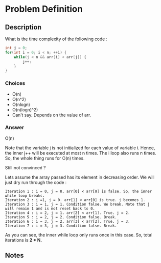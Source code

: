 # Problem Definition

## Description

What is the time complexity of the following code :

```C++
int j = 0;
for(int i = 0; i < n; ++i) {
    while(j < n && arr[i] < arr[j]) {
        j++;
    }
}
```

### Choices

* O(n)
* O(n^2)
* O(nlogn)
* O(n(logn)^2)
* Can't say. Depends on the value of arr.

### Answer

O(n)

Note that the variable j is not initialized for each value of variable i. Hence, the inner j++ will be executed at most n times. The i loop also runs n times. So, the whole thing runs for O(n) times.

Still not convinced ?

Lets assume the array passed has its element in decreasing order. We will just dry run through the code :

```plaintext
Iteration 1 : i = 0, j = 0. arr[0] < arr[0] is false. So, the inner while loop breaks.
Iteration 2 : i =1, j = 0. arr[1] < arr[0] is true. j becomes 1.
Iteration 3 : i = 1, j = 1. Condition false. We break. Note that j will remain 1 and is not reset back to 0.
Iteration 4 : i = 2, j = 1. arr[2] < arr[1]. True. j = 2.
Iteration 5 : i = 2, j = 2. Condition false. Break.
Iteration 6 : i = 3, j = 2. arr[3] < arr[2]. True. j = 3.
Iteration 7 : i = 3, j = 3. Condition false. Break.
```

As you can see, the inner while loop only runs once in this case. So, total iterations is **2 * N.**

## Notes